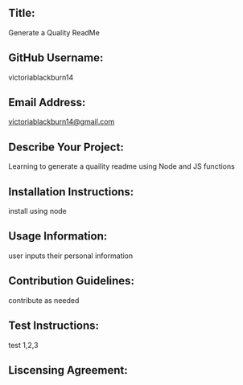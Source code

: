## Title:
   Generate a Quality ReadMe
  ## GitHub Username: 
  victoriablackburn14
  ## Email Address:
  victoriablackburn14@gmail.com
  ## Describe Your Project:
  Learning to generate a quaility readme using Node and JS functions
  ## Installation Instructions:
  install using node
  ## Usage Information:
  user inputs their personal information 
  ## Contribution Guidelines:
  contribute as needed
  ## Test Instructions:
  test 1,2,3
  ## Liscensing Agreement:
  
